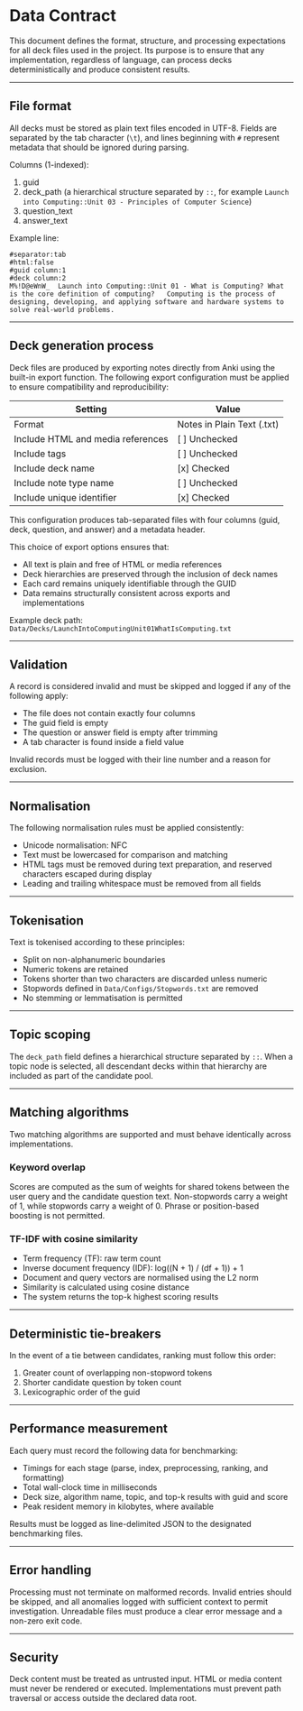 # Data Contract

This document defines the format, structure, and processing expectations for all deck files used in the project. Its purpose is to ensure that any implementation, regardless of language, can process decks deterministically and produce consistent results.

---

## File format

All decks must be stored as plain text files encoded in UTF-8.
Fields are separated by the tab character (`\t`), and lines beginning with `#` represent metadata that should be ignored during parsing.

Columns (1-indexed):

1. guid
2. deck_path (a hierarchical structure separated by `::`, for example `Launch into Computing::Unit 03 - Principles of Computer Science`)
3. question_text
4. answer_text

Example line:

```
#separator:tab
#html:false
#guid column:1
#deck column:2
M%!D@eWnW_	Launch into Computing::Unit 01 - What is Computing?	What is the core definition of computing?	Computing is the process of designing, developing, and applying software and hardware systems to solve real-world problems.
```

---

## Deck generation process

Deck files are produced by exporting notes directly from Anki using the built-in export function. The following export configuration must be applied to ensure compatibility and reproducibility:

| Setting                           | Value                      |
| --------------------------------- | -------------------------- |
| Format                            | Notes in Plain Text (.txt) |
| Include HTML and media references | [ ] Unchecked              |
| Include tags                      | [ ] Unchecked              |
| Include deck name                 | [x] Checked                |
| Include note type name            | [ ] Unchecked              |
| Include unique identifier         | [x] Checked                |

This configuration produces tab-separated files with four columns (guid, deck, question, and answer) and a metadata header.

This choice of export options ensures that:

* All text is plain and free of HTML or media references
* Deck hierarchies are preserved through the inclusion of deck names
* Each card remains uniquely identifiable through the GUID
* Data remains structurally consistent across exports and implementations

Example deck path:
`Data/Decks/LaunchIntoComputingUnit01WhatIsComputing.txt`

---

## Validation

A record is considered invalid and must be skipped and logged if any of the following apply:

* The file does not contain exactly four columns
* The guid field is empty
* The question or answer field is empty after trimming
* A tab character is found inside a field value

Invalid records must be logged with their line number and a reason for exclusion.

---

## Normalisation

The following normalisation rules must be applied consistently:

* Unicode normalisation: NFC
* Text must be lowercased for comparison and matching
* HTML tags must be removed during text preparation, and reserved characters escaped during display
* Leading and trailing whitespace must be removed from all fields

---

## Tokenisation

Text is tokenised according to these principles:

* Split on non-alphanumeric boundaries
* Numeric tokens are retained
* Tokens shorter than two characters are discarded unless numeric
* Stopwords defined in `Data/Configs/Stopwords.txt` are removed
* No stemming or lemmatisation is permitted

---

## Topic scoping

The `deck_path` field defines a hierarchical structure separated by `::`.
When a topic node is selected, all descendant decks within that hierarchy are included as part of the candidate pool.

---

## Matching algorithms

Two matching algorithms are supported and must behave identically across implementations.

### Keyword overlap

Scores are computed as the sum of weights for shared tokens between the user query and the candidate question text.
Non-stopwords carry a weight of 1, while stopwords carry a weight of 0.
Phrase or position-based boosting is not permitted.

### TF-IDF with cosine similarity

* Term frequency (TF): raw term count
* Inverse document frequency (IDF): log((N + 1) / (df + 1)) + 1
* Document and query vectors are normalised using the L2 norm
* Similarity is calculated using cosine distance
* The system returns the top-k highest scoring results

---

## Deterministic tie-breakers

In the event of a tie between candidates, ranking must follow this order:

1. Greater count of overlapping non-stopword tokens
2. Shorter candidate question by token count
3. Lexicographic order of the guid

---

## Performance measurement

Each query must record the following data for benchmarking:

* Timings for each stage (parse, index, preprocessing, ranking, and formatting)
* Total wall-clock time in milliseconds
* Deck size, algorithm name, topic, and top-k results with guid and score
* Peak resident memory in kilobytes, where available

Results must be logged as line-delimited JSON to the designated benchmarking files.

---

## Error handling

Processing must not terminate on malformed records.
Invalid entries should be skipped, and all anomalies logged with sufficient context to permit investigation.
Unreadable files must produce a clear error message and a non-zero exit code.

---

## Security

Deck content must be treated as untrusted input.
HTML or media content must never be rendered or executed.
Implementations must prevent path traversal or access outside the declared data root.
